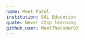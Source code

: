 ```yaml
---
name: Meet Patel
institution: SAL Education
quote: Never stop learning
github_user: MeetTheCoder03
---
```

